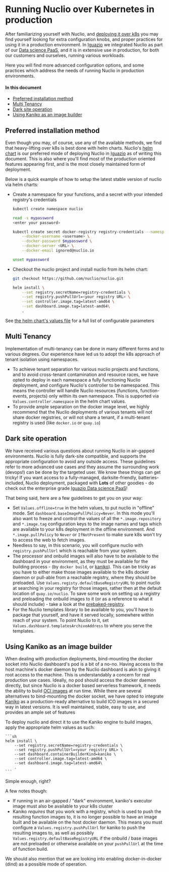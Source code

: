 # Running Nuclio over Kubernetes in production

After familiarizing yourself with Nuclio, and [deploying it over k8s](/docs/setup/k8s/getting-started-k8s.md) you may find yourself looking for extra configuration knobs, and proper practices for using it in a production environment.
In [Iguazio](https://www.iguazio.com/) we integrated Nuclio as part of our [Data science PaaS](https://www.iguazio.com/platform/), and it is in extensive use in production, for both our customers and ourselves, running various workloads.

Here you will find more advanced configuration options, and some practices which address the needs of running Nuclio in production environments. 


#### In this document

- [Preferred installation method](#preferred-installation-method)
- [Multi Tenancy](#multi-tenancy)
- [Dark site operation](#dark-site-operation)
- [Using Kaniko as an image builder](#using-kaniko-as-an-image-builder)

## Preferred installation method

Even though you may, of course, use any of the available methods, we find that heavy-lifting over k8s is best done with helm charts.
Nuclio's [helm chart](/hack/k8s/helm/nuclio/) is our preferred mode of deploying Nuclio in [Iguazio](https://www.iguazio.com/) as of writing this document.
This is also where you'll find most of the production oriented features appearing first, and is the most closely maintained form of deployment.

Below is a quick example of how to setup the latest stable version of nuclio via helm charts:

- Create a namespace for your functions, and a secret with your intended registry's credentials
    ```sh
    kubectl create namespace nuclio
    ```
    ```sh
    read -s mypassword
    <enter your password>
    
    kubectl create secret docker-registry registry-credentials --namespace nuclio \
        --docker-username <username> \
        --docker-password $mypassword \
        --docker-server <URL> \
        --docker-email ignored@nuclio.io
    
    unset mypassword
    ```
 - Checkout the nuclio project and install nuclio from its helm chart: 
    ```sh
    git checkout https://github.com/nuclio/nuclio.git
    
    helm install \
        --set registry.secretName=registry-credentials \
        --set registry.pushPullUrl=<your registry URL> \
        --set controller.image.tag=latest-amd64 \
        --set dashboard.image.tag=latest-amd64\
        .
    ```
  
  See [the helm chart's values file](/hack/k8s/helm/nuclio/values.yaml) for a full list of configurable parameters

## Multi Tenancy

Implementation of multi-tenancy can be done in many different forms and to various degrees. Our experience have led us to adopt the k8s approach of tenant isolation using namespaces.
- To achieve tenant separation for various nuclio projects and functions, and to avoid cross-tenant contamination and resource races, we have opted to deploy in each namespace a fully functioning Nuclio deployment, and configure Nuclio's controller to be namespaced.
  This means the controller will handle Nuclio resources (functions, function-events, projects) only within its own namespace. This is supported via `Values.controller.namespace` in the helm chart values.  
- To provide ample separation on the docker image level, we highly recommend that the Nuclio deployments of various tenants will not share docker registries, or will not share a tenant, if a multi-tenant registry is used (like `docker.io` or `quay.io`) 
 
## Dark site operation

We have received various questions about running Nuclio in air-gapped environments. Nuclio is fully dark-site compatible, and supports the appropriate configuration to avoid any outside access.
These guidelines refer to more advanced use cases and they assume the surrounding work (devops!) can be done by the targeted user.
We know these things can get tricky! If you want access to a fully-managed, darksite-friendly, batteries-included, Nuclio deployment, packaged with **Lots** of other goodies - do check out the enterprise grade [Iguazio Data science PaaS](https://www.iguazio.com/platform/)! 

That being said, here are a few guidelines to get you on your way:

- Set `Values.offline=true` in the helm values, to put nuclio in "offline" mode. Set `dashboard.baseImagePullPolicy=Never`.
  In this mode you'll also want to freeze and control the values of all the `*.image.repository` and `*.image.tag` configuration keys to the image names and tags which are available to your k8s deployment in the offline environment.
  And `*.image.pullPolicy` to `Never` or `IfNotPresent` to make sure k8s won't try to access the web to fetch images.
- Needless to say, in this scenario, you will configure nuclio with `registry.pushPullUrl` which is reachable from your system.
- The processor and onbuild images will also have to be available to the dashboard in your environment, as they must be available for the building process - (by `docker build`, or [kaniko](#using-kaniko-as-an-image-builder)).
  This can be tricky as you have to either make those images available to the k8s docker daemon or pull-able from a reachable registry, where they should be preloaded. Use `Values.registy.defaultBaseRegistryURL` to point nuclio at searching in your registry for those images, rather then at the default location of `quay.io/nuclio`.
  To save some work on setting up a registry and preloading the onbuild images to it (or as a reference to what it should include) - take a look at the [prebaked-registry](https://github.com/nuclio/prebaked-registry).
- For the Nuclio templates library to be available to you, you'll have to package that yourself, and have it served locally, somewhere within reach of your system. To point Nuclio to it, set `Values.dashboard.templatesArchiveAddress` to where you serve the templates.


## Using Kaniko as an image builder

When dealing with production deployments, bind-mounting the docker socket into Nuclio dashboard's pod is a bit of a no-no. Having access to the host machine's docker daemon by the Nuclio dashboard is akin to giving it root access to the machine.
This is understandably a concern for real production use cases. Ideally, no pod should access the docker daemon directly, but since Nuclio is a docker based serverless framework, it needs the ability to build [OCI images](https://github.com/opencontainers/image-spec) at run time.
While there are several alternatives to bind-mounting the docker socket, we have opted to integrate [Kaniko](https://github.com/GoogleContainerTools/kaniko) as a production-ready alternative to build ICO images in a secured way in latest versions.
It is well maintained, stable, easy to use, and provides an ample set of features

To deploy nuclio and direct it to use the Kaniko engine to build images, apply the appropriate helm values as such:

    ```sh
    helm install \
        --set registry.secretName=registry-credentials \
        --set registry.pushPullUrl=<your registry URL> \
        --set dashboard.containerBuilderKind=kaniko \
        --set controller.image.tag=latest-amd64 \
        --set dashboard.image.tag=latest-amd64\
        .
    ```

Simple enough, right?

A few notes though:
- If running in an air-gapped / "dark" environment, kaniko's executor image must also be available to your k8s cluster
- Kaniko *requires* that you work with a registry, which is used to push the resulting function images to, it is no longer possible to have an image built and be available on the host docker daemon.
  This means you must configure a `Values.registry.pushPullUrl` for kaniko to push the resulting images to, as well as possibly `Values.registry.defaultBaseRegistryURL` if the onbuild / base images are not preloaded or otherwise available on your `pushPullUrl` at the time of function build.

We should also mention that we are looking into enabling docker-in-docker (dind) as a possible mode of operation.


